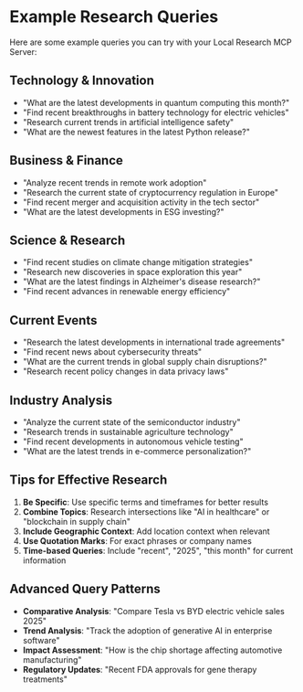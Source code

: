 # Example Research Queries

Here are some example queries you can try with your Local Research MCP Server:

## Technology & Innovation

- "What are the latest developments in quantum computing this month?"
- "Find recent breakthroughs in battery technology for electric vehicles"
- "Research current trends in artificial intelligence safety"
- "What are the newest features in the latest Python release?"

## Business & Finance

- "Analyze recent trends in remote work adoption"
- "Research the current state of cryptocurrency regulation in Europe"
- "Find recent merger and acquisition activity in the tech sector"
- "What are the latest developments in ESG investing?"

## Science & Research

- "Find recent studies on climate change mitigation strategies"
- "Research new discoveries in space exploration this year"
- "What are the latest findings in Alzheimer's disease research?"
- "Find recent advances in renewable energy efficiency"

## Current Events

- "Research the latest developments in international trade agreements"
- "Find recent news about cybersecurity threats"
- "What are the current trends in global supply chain disruptions?"
- "Research recent policy changes in data privacy laws"

## Industry Analysis

- "Analyze the current state of the semiconductor industry"
- "Research trends in sustainable agriculture technology"
- "Find recent developments in autonomous vehicle testing"
- "What are the latest trends in e-commerce personalization?"

## Tips for Effective Research

1. **Be Specific**: Use specific terms and timeframes for better results
2. **Combine Topics**: Research intersections like "AI in healthcare" or "blockchain in supply chain"
3. **Include Geographic Context**: Add location context when relevant
4. **Use Quotation Marks**: For exact phrases or company names
5. **Time-based Queries**: Include "recent", "2025", "this month" for current information

## Advanced Query Patterns

- **Comparative Analysis**: "Compare Tesla vs BYD electric vehicle sales 2025"
- **Trend Analysis**: "Track the adoption of generative AI in enterprise software"
- **Impact Assessment**: "How is the chip shortage affecting automotive manufacturing"
- **Regulatory Updates**: "Recent FDA approvals for gene therapy treatments"